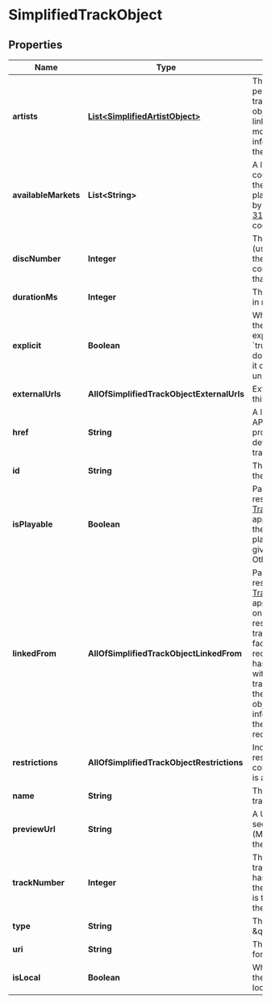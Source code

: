 # SimplifiedTrackObject

## Properties
Name | Type | Description | Notes
------------ | ------------- | ------------- | -------------
**artists** | [**List&lt;SimplifiedArtistObject&gt;**](SimplifiedArtistObject.md) | The artists who performed the track. Each artist object includes a link in &#x60;href&#x60; to more detailed information about the artist. |  [optional]
**availableMarkets** | **List&lt;String&gt;** | A list of the countries in which the track can be played, identified by their [ISO 3166-1 alpha-2](http://en.wikipedia.org/wiki/ISO_3166-1_alpha-2) code.  |  [optional]
**discNumber** | **Integer** | The disc number (usually &#x60;1&#x60; unless the album consists of more than one disc). |  [optional]
**durationMs** | **Integer** | The track length in milliseconds. |  [optional]
**explicit** | **Boolean** | Whether or not the track has explicit lyrics ( &#x60;true&#x60; &#x3D; yes it does; &#x60;false&#x60; &#x3D; no it does not OR unknown). |  [optional]
**externalUrls** | **AllOfSimplifiedTrackObjectExternalUrls** | External URLs for this track.  |  [optional]
**href** | **String** | A link to the Web API endpoint providing full details of the track. |  [optional]
**id** | **String** | The [Spotify ID](/documentation/web-api/concepts/spotify-uris-ids) for the track.  |  [optional]
**isPlayable** | **Boolean** | Part of the response when [Track Relinking](/documentation/web-api/concepts/track-relinking/) is applied. If &#x60;true&#x60;, the track is playable in the given market. Otherwise &#x60;false&#x60;.  |  [optional]
**linkedFrom** | **AllOfSimplifiedTrackObjectLinkedFrom** | Part of the response when [Track Relinking](/documentation/web-api/concepts/track-relinking/) is applied and is only part of the response if the track linking, in fact, exists. The requested track has been replaced with a different track. The track in the &#x60;linked_from&#x60; object contains information about the originally requested track. |  [optional]
**restrictions** | **AllOfSimplifiedTrackObjectRestrictions** | Included in the response when a content restriction is applied.  |  [optional]
**name** | **String** | The name of the track. |  [optional]
**previewUrl** | **String** | A URL to a 30 second preview (MP3 format) of the track.  |  [optional]
**trackNumber** | **Integer** | The number of the track. If an album has several discs, the track number is the number on the specified disc.  |  [optional]
**type** | **String** | The object type: \&quot;track\&quot;.  |  [optional]
**uri** | **String** | The [Spotify URI](/documentation/web-api/concepts/spotify-uris-ids) for the track.  |  [optional]
**isLocal** | **Boolean** | Whether or not the track is from a local file.  |  [optional]
